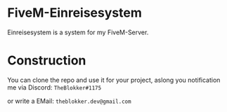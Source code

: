 # FiveM-Einreisesystem

Einreisesystem is a system for my FiveM-Server.

# Construction

You can clone the repo and use it for your project, aslong you notification me via Discord:
`TheBlokker#1175`

or write a EMail: 
`theblokker.dev@gmail.com`